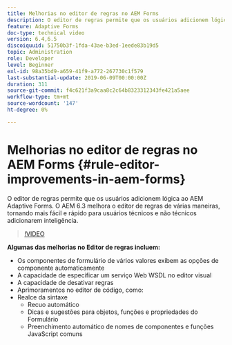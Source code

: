 ```yaml
---
title: Melhorias no editor de regras no AEM Forms
description: O editor de regras permite que os usuários adicionem lógica ao AEM Adaptive Forms. O AEM 6.3 melhora o editor de regras de várias maneiras, tornando mais fácil e rápido para usuários técnicos e não técnicos adicionarem inteligência.
feature: Adaptive Forms
doc-type: technical video
version: 6.4,6.5
discoiquuid: 51750b3f-1fda-43ae-b3ed-1eede83b19d5
topic: Administration
role: Developer
level: Beginner
exl-id: 98a35bd9-a659-41f9-a772-267730c1f579
last-substantial-update: 2019-06-09T00:00:00Z
duration: 311
source-git-commit: f4c621f3a9caa8c2c64b8323312343fe421a5aee
workflow-type: tm+mt
source-wordcount: '147'
ht-degree: 0%

---
```


# Melhorias no editor de regras no AEM Forms {#rule-editor-improvements-in-aem-forms}

O editor de regras permite que os usuários adicionem lógica ao AEM Adaptive Forms. O AEM 6.3 melhora o editor de regras de várias maneiras, tornando mais fácil e rápido para usuários técnicos e não técnicos adicionarem inteligência.

>[!VIDEO](https://video.tv.adobe.com/v/19653?quality=12&learn=on)

**Algumas das melhorias no Editor de regras incluem:**

* Os componentes de formulário de vários valores exibem as opções de componente automaticamente
* A capacidade de especificar um serviço Web WSDL no editor visual
* A capacidade de desativar regras
* Aprimoramentos no editor de código, como:
* Realce da sintaxe
   * Recuo automático
   * Dicas e sugestões para objetos, funções e propriedades do Formulário
   * Preenchimento automático de nomes de componentes e funções JavaScript comuns
